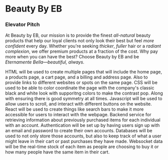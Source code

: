 # Beauty By EB

### Elevator Pitch
At Beauty by EB, our mission is to provide the finest _all-natural_ beauty products that help our loyal clients not only look their best but feel _more confident_ every day. Whether you're seeking _thicker_, _fuller_ hair or a _radiant complexion_, we offer premium products at a fraction of the cost. Why pay more when you can have the best? Choose Beauty by EB and be _Eternamente Bella—beautiful, always._

HTML will be used to create multiple pages that will include the home page, a products page, a cart page, and a billing and address page. Also to provide links to different websites or spots on the same page.
CSS will be used to be able to color coordinate the page with the company's classic black and white look with supporitng colors to make the contrast pop. Along with ensuring there is good symmetry at all times.
Javascript will be used to allow users to scroll, and interact with different buttons on the website.
React will be used to create things like search bars to make it more accessible for users to interact with the webpage.
Backend service for retrieving information about previously purchased items for each individual with an account.
Authentication will be set up by having users sign up with an email and password to create their own accounts.
Databases will be used to not only store those accounts, but also to keep track of what a user might leave in their cart or past purchases they have made.
Websocket data will be the real-time stock of each item as people are choosing to buy it or how many people have the same item in their cart.
